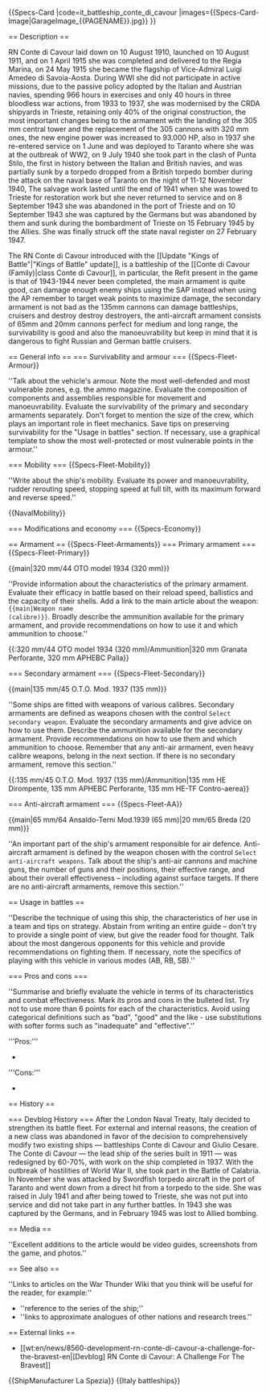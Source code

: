 {{Specs-Card
|code=it_battleship_conte_di_cavour
|images={{Specs-Card-Image|GarageImage_{{PAGENAME}}.jpg}}
}}

== Description ==
<!-- ''In the first part of the description, cover the history of the ship's creation and military application. In the second part, tell the reader about using this ship in the game. Add a screenshot: if a beginner player has a hard time remembering vehicles by name, a picture will help them identify the ship in question.'' -->
RN Conte di Cavour laid down on 10 August 1910, launched on 10 August 1911, and on 1 April 1915 she was completed and delivered to the Regia Marina, on 24 May 1915 she became the flagship of Vice-Admiral Luigi Amedeo di Savoia-Aosta. During WWI she did not participate in active missions, due to the passive policy adopted by the Italian and Austrian navies, spending 966 hours in exercises and only 40 hours in three bloodless war actions, from 1933 to 1937, she was modernised by the CRDA shipyards in Trieste, retaining only 40% of the original construction, the most important changes being to the armament with the landing of the 305 mm central tower and the replacement of the 305 cannons with 320 mm ones, the new engine power was increased to 93.000 HP, also in 1937 she re-entered service on 1 June and was deployed to Taranto where she was at the outbreak of WW2, on 9 July 1940 she took part in the clash of Punta Stilo, the first in history between the Italian and British navies, and was partially sunk by a torpedo dropped from a British torpedo bomber during the attack on the naval base of Taranto on the night of 11-12 November 1940, The salvage work lasted until the end of 1941 when she was towed to Trieste for restoration work but she never returned to service and on 8 September 1943 she was abandoned in the port of Trieste and on 10 September 1943 she was captured by the Germans but was abandoned by them and sunk during the bombardment of Trieste on 15 February 1945 by the Allies. She was finally struck off the state naval register on 27 February 1947.

The RN Conte di Cavour introduced with the [[Update "Kings of Battle"|"Kings of Battle" update]], is a battleship of the [[Conte di Cavour (Family)|class Conte di Cavour]], in particular, the Refit present in the game is that of 1943-1944 never been completed, the main armament is quite good, can damage enough enemy ships using the SAP instead when using the AP remember to target weak points to maximize damage, the secondary armament is not bad as the 135mm cannons can damage battleships, cruisers and destroy destroy destroyers, the anti-aircraft armament consists of 65mm and 20mm cannons perfect for medium and long range, the survivability is good and also the manoeuvrability but keep in mind that it is dangerous to fight Russian and German battle cruisers.

== General info ==
=== Survivability and armour ===
{{Specs-Fleet-Armour}}
<!-- ''Talk about the vehicle's armour. Note the most well-defended and most vulnerable zones, e.g. the ammo magazine. Evaluate the composition of components and assemblies responsible for movement and manoeuvrability. Evaluate the survivability of the primary and secondary armaments separately. Don't forget to mention the size of the crew, which plays an important role in fleet mechanics. Save tips on preserving survivability for the "Usage in battles" section. If necessary, use a graphical template to show the most well-protected or most vulnerable points in the armour.'' -->
''Talk about the vehicle's armour. Note the most well-defended and most vulnerable zones, e.g. the ammo magazine. Evaluate the composition of components and assemblies responsible for movement and manoeuvrability. Evaluate the survivability of the primary and secondary armaments separately. Don't forget to mention the size of the crew, which plays an important role in fleet mechanics. Save tips on preserving survivability for the "Usage in battles" section. If necessary, use a graphical template to show the most well-protected or most vulnerable points in the armour.''

=== Mobility ===
{{Specs-Fleet-Mobility}}
<!-- ''Write about the ship's mobility. Evaluate its power and manoeuvrability, rudder rerouting speed, stopping speed at full tilt, with its maximum forward and reverse speed.'' -->
''Write about the ship's mobility. Evaluate its power and manoeuvrability, rudder rerouting speed, stopping speed at full tilt, with its maximum forward and reverse speed.''

{{NavalMobility}}

=== Modifications and economy ===
{{Specs-Economy}}

== Armament ==
{{Specs-Fleet-Armaments}}
=== Primary armament ===
{{Specs-Fleet-Primary}}
<!-- ''Provide information about the characteristics of the primary armament. Evaluate their efficacy in battle based on their reload speed, ballistics and the capacity of their shells. Add a link to the main article about the weapon: <code><nowiki>{{main|Weapon name (calibre)}}</nowiki></code>. Broadly describe the ammunition available for the primary armament, and provide recommendations on how to use it and which ammunition to choose.'' -->
{{main|320 mm/44 OTO model 1934 (320 mm)}}

''Provide information about the characteristics of the primary armament. Evaluate their efficacy in battle based on their reload speed, ballistics and the capacity of their shells. Add a link to the main article about the weapon: <code><nowiki>{{main|Weapon name (calibre)}}</nowiki></code>. Broadly describe the ammunition available for the primary armament, and provide recommendations on how to use it and which ammunition to choose.''

{{:320 mm/44 OTO model 1934 (320 mm)/Ammunition|320 mm Granata Perforante, 320 mm APHEBC Palla}}

=== Secondary armament ===
{{Specs-Fleet-Secondary}}
<!-- ''Some ships are fitted with weapons of various calibres. Secondary armaments are defined as weapons chosen with the control <code>Select secondary weapon</code>. Evaluate the secondary armaments and give advice on how to use them. Describe the ammunition available for the secondary armament. Provide recommendations on how to use them and which ammunition to choose. Remember that any anti-air armament, even heavy calibre weapons, belong in the next section. If there is no secondary armament, remove this section.'' -->
{{main|135 mm/45 O.T.O. Mod. 1937 (135 mm)}}

''Some ships are fitted with weapons of various calibres. Secondary armaments are defined as weapons chosen with the control <code>Select secondary weapon</code>. Evaluate the secondary armaments and give advice on how to use them. Describe the ammunition available for the secondary armament. Provide recommendations on how to use them and which ammunition to choose. Remember that any anti-air armament, even heavy calibre weapons, belong in the next section. If there is no secondary armament, remove this section.''

{{:135 mm/45 O.T.O. Mod. 1937 (135 mm)/Ammunition|135 mm HE Dirompente, 135 mm APHEBC Perforante, 135 mm HE-TF Contro-aerea}}

=== Anti-aircraft armament ===
{{Specs-Fleet-AA}}
<!-- ''An important part of the ship's armament responsible for air defence. Anti-aircraft armament is defined by the weapon chosen with the control <code>Select anti-aircraft weapons</code>. Talk about the ship's anti-air cannons and machine guns, the number of guns and their positions, their effective range, and about their overall effectiveness – including against surface targets. If there are no anti-aircraft armaments, remove this section.'' -->
{{main|65 mm/64 Ansaldo-Terni Mod.1939 (65 mm)|20 mm/65 Breda (20 mm)}}

''An important part of the ship's armament responsible for air defence. Anti-aircraft armament is defined by the weapon chosen with the control <code>Select anti-aircraft weapons</code>. Talk about the ship's anti-air cannons and machine guns, the number of guns and their positions, their effective range, and about their overall effectiveness – including against surface targets. If there are no anti-aircraft armaments, remove this section.''

== Usage in battles ==
<!-- ''Describe the technique of using this ship, the characteristics of her use in a team and tips on strategy. Abstain from writing an entire guide – don't try to provide a single point of view, but give the reader food for thought. Talk about the most dangerous opponents for this vehicle and provide recommendations on fighting them. If necessary, note the specifics of playing with this vehicle in various modes (AB, RB, SB).'' -->
''Describe the technique of using this ship, the characteristics of her use in a team and tips on strategy. Abstain from writing an entire guide – don't try to provide a single point of view, but give the reader food for thought. Talk about the most dangerous opponents for this vehicle and provide recommendations on fighting them. If necessary, note the specifics of playing with this vehicle in various modes (AB, RB, SB).''

=== Pros and cons ===
<!-- ''Summarise and briefly evaluate the vehicle in terms of its characteristics and combat effectiveness. Mark its pros and cons in the bulleted list. Try not to use more than 6 points for each of the characteristics. Avoid using categorical definitions such as "bad", "good" and the like - use substitutions with softer forms such as "inadequate" and "effective".'' -->
''Summarise and briefly evaluate the vehicle in terms of its characteristics and combat effectiveness. Mark its pros and cons in the bulleted list. Try not to use more than 6 points for each of the characteristics. Avoid using categorical definitions such as "bad", "good" and the like - use substitutions with softer forms such as "inadequate" and "effective".''

'''Pros:'''

*

'''Cons:'''

*

== History ==
<!-- ''Describe the history of the creation and combat usage of the ship in more detail than in the introduction. If the historical reference turns out to be too long, take it to a separate article, taking a link to the article about the ship and adding a block "/History" (example: <nowiki>https://wiki.warthunder.com/(Ship-name)/History</nowiki>) and add a link to it here using the <code>main</code> template. Be sure to reference text and sources by using <code><nowiki><ref></ref></nowiki></code>, as well as adding them at the end of the article with <code><nowiki><references /></nowiki></code>. This section may also include the ship's dev blog entry (if applicable) and the in-game encyclopedia description (under <code><nowiki>=== In-game description ===</nowiki></code>, also if applicable).'' -->
=== Devblog History ===
After the London Naval Treaty, Italy decided to strengthen its battle fleet. For external and internal reasons, the creation of a new class was abandoned in favor of the decision to comprehensively modify two existing ships — battleships Conte di Cavour and Giulio Cesare. The Conte di Cavour — the lead ship of the series built in 1911 — was redesigned by 60-70%, with work on the ship completed in 1937. With the outbreak of hostilities of World War II, she took part in the Battle of Calabria. In November she was attacked by Swordfish torpedo aircraft in the port of Taranto and went down from a direct hit from a torpedo to the side. She was raised in July 1941 and after being towed to Trieste, she was not put into service and did not take part in any further battles. In 1943 she was captured by the Germans, and in February 1945 was lost to Allied bombing.

== Media ==
<!-- ''Excellent additions to the article would be video guides, screenshots from the game, and photos.'' -->
''Excellent additions to the article would be video guides, screenshots from the game, and photos.''

== See also ==
<!-- ''Links to articles on the War Thunder Wiki that you think will be useful for the reader, for example:''
* ''reference to the series of the ship;''
* ''links to approximate analogues of other nations and research trees.'' -->
''Links to articles on the War Thunder Wiki that you think will be useful for the reader, for example:''

* ''reference to the series of the ship;''
* ''links to approximate analogues of other nations and research trees.''

== External links ==
<!-- ''Paste links to sources and external resources, such as:''
* ''topic on the official game forum;''
* ''other literature.'' -->

* [[wt:en/news/8560-development-rn-conte-di-cavour-a-challenge-for-the-bravest-en|[Devblog] RN Conte di Cavour: A Challenge For The Bravest]]

{{ShipManufacturer La Spezia}}
{{Italy battleships}}